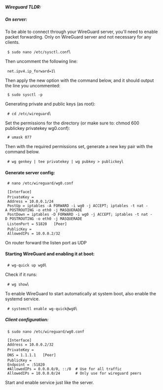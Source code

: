 ##### Wireguard TLDR:

##### On server:

To be able to connect through your WireGuard server, you\'ll need to
enable packet forwarding. Only on WireGuard server and not necessary for
any clients.

` $ sudo nano /etc/sysctl.conf`\

Then uncomment the following line:

` net.ipv4.ip_forward=1`\

Then apply the new option with the command below, and it should output
the line you uncommented:

` $ sudo sysctl -p`

Generating private and public keys (as root):

` # cd /etc/wireguard`\

Set the permissions for the directory (or make sure to: chmod 600
publickey privatekey wg0.conf):

` # umask 077`

Then with the required permissions set, generate a new key pair with the
command below.

` # wg genkey | tee privatekey | wg pubkey > publickey`\

#### Generate server config:

` # nano /etc/wireguard/wg0.conf`\
` `\
` [Interface]`\
` PrivateKey = `<contents-of-SERVER-privatekey>\
` Address = 10.0.0.1/24`\
` PostUp = iptables -A FORWARD -i wg0 -j ACCEPT; iptables -t nat -A POSTROUTING -o eth0 -j MASQUERADE`\
` PostDown = iptables -D FORWARD -i wg0 -j ACCEPT; iptables -t nat -D POSTROUTING -o eth0 -j MASQUERADE`\
` ListenPort = 51820`
` `
` [Peer]`\
` PublicKey = `<contents-of-CLIENT-publickey>\
` AllowedIPs = 10.0.0.2/32`

On router forward the listen port as UDP

#### Starting WireGuard and enabling it at boot:

` # wg-quick up wg0`\

Check if it runs:

` # wg show`\

To enable WireGuard to start automatically at system boot, also enable
the systemd service.

` # systemctl enable wg-quick@wg0`\

##### Client configuration:

` $ sudo nano /etc/wireguard/wg0.conf`\
` `\
` [Interface]`\
` Address = 10.0.0.2/32`\
` PrivateKey = `<contents-of-CLIENT-privatekey>\
` DNS = 1.1.1.1`
` `
` [Peer]`\
` PublicKey = `<contents-of-SERVER-publickey>\
` Endpoint = `<server-public-ip>`:51820`\
` #AllowedIPs = 0.0.0.0/0, ::/0  # Use for all traffic`\
` AllowedIPs = 10.0.0.0/24       # Only use for wireguard peers`

Start and enable service just like the server.
